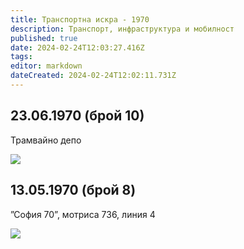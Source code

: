 ```yaml
---
title: Транспортна искра - 1970
description: Транспорт, инфраструктура и мобилност
published: true
date: 2024-02-24T12:03:27.416Z
tags: 
editor: markdown
dateCreated: 2024-02-24T12:02:11.731Z
---
```


## 23.06.1970 (брой 10)
Трамвайно депо

<img src="http://46.10.181.183:1518/trinmo/literature/vestnik-transportna-iskra/1970/1970.06.23-br10-4.jpg">

## 13.05.1970 (брой 8)
”София 70”, мотриса 736, линия 4


<img src="http://46.10.181.183:1518/trinmo/literature/vestnik-transportna-iskra/1970/1970.05.13-br8.jpg">